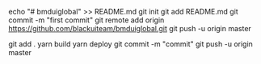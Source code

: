 echo "# bmduiglobal" >> README.md
git init
git add README.md
git commit -m "first commit"
git remote add origin https://github.com/blackuiteam/bmduiglobal.git
git push -u origin master


git add .
yarn build
yarn deploy
git commit -m "commit"
git push -u origin master
